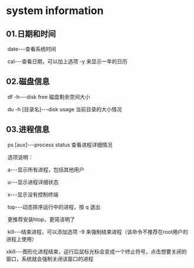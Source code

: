 # system information

## 01.日期和时间

​	date---查看系统时间

​	cal---查看日期，可以加上选项 -y 来显示一年的日历

## 02.磁盘信息

​	df -h---disk free 磁盘剩余空间大小

​	du -h [目录名]---disk usage 当前目录的大小情况

## 03.进程信息

​	ps [aux]---process status 查看进程详细情况

​		选项说明：

​			a---显示所有进程，包括其他用户

​			u---显示进程详细状态

​			x---显示没有控制终端

​	top---动态排序运行中的进程，按 q 退出

​		更推荐安装htop，更简洁明了

​	kill---结束进程，可以添加选项 -9 来强制结束进程（该命令不推荐在root用户的进程上使用）

​	xkill---图形化进程结束，运行后鼠标光标会变成一个终止符号，点击想要关闭的窗口，系统就会强制关闭该窗口的进程

